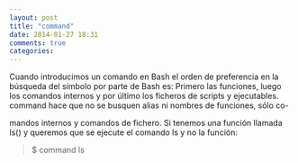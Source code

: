 ```yaml
---
layout: post
title: "command"
date: 2014-01-27 18:31
comments: true
categories: 
---
```

Cuando introducimos un comando en Bash el orden de preferencia en la búsqueda del símbolo por parte de Bash es: Primero las funciones, luego los comandos internos y por último los ficheros de scripts y ejecutables. command hace que no se busquen alias ni nombres de funciones, sólo co-

mandos internos y comandos de fichero. Si tenemos una función llamada ls() y queremos que se ejecute el comando ls y no la función:

>$ command ls

